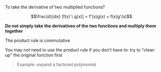 To take the derivative of two multiplied functions?

$$\frac{d}{dx} [f(x) \ g(x)] = f'(x)g(x) + f(x)g'(x)$$

**Do not simply take the derivatives of the two functions and multiply them together**

The product rule is commutative

You may not need to use the product rule if you don't have to: try to "clean up" the original function first

> Example: expand a factored polynomial

